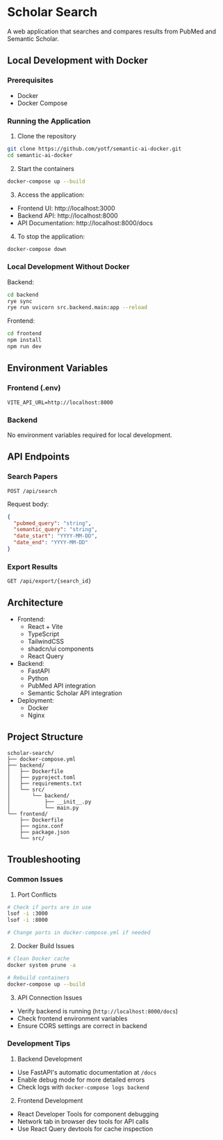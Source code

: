 # Scholar Search

A web application that searches and compares results from PubMed and Semantic Scholar.

## Local Development with Docker

### Prerequisites

- Docker
- Docker Compose

### Running the Application

1. Clone the repository

```bash
git clone https://github.com/yotf/semantic-ai-docker.git
cd semantic-ai-docker
```

2. Start the containers

```bash
docker-compose up --build
```

3. Access the application:

- Frontend UI: http://localhost:3000
- Backend API: http://localhost:8000
- API Documentation: http://localhost:8000/docs

4. To stop the application:

```bash
docker-compose down
```

### Local Development Without Docker

Backend:

```bash
cd backend
rye sync
rye run uvicorn src.backend.main:app --reload
```

Frontend:

```bash
cd frontend
npm install
npm run dev
```

## Environment Variables

### Frontend (.env)

```env
VITE_API_URL=http://localhost:8000
```

### Backend

No environment variables required for local development.

## API Endpoints

### Search Papers

```http
POST /api/search
```

Request body:

```json
{
  "pubmed_query": "string",
  "semantic_query": "string",
  "date_start": "YYYY-MM-DD",
  "date_end": "YYYY-MM-DD"
}
```

### Export Results

```http
GET /api/export/{search_id}
```

## Architecture

- Frontend:
  - React + Vite
  - TypeScript
  - TailwindCSS
  - shadcn/ui components
  - React Query
- Backend:
  - FastAPI
  - Python
  - PubMed API integration
  - Semantic Scholar API integration
- Deployment:
  - Docker
  - Nginx

## Project Structure

```
scholar-search/
├── docker-compose.yml
├── backend/
│   ├── Dockerfile
│   ├── pyproject.toml
│   ├── requirements.txt
│   └── src/
│       └── backend/
│           ├── __init__.py
│           └── main.py
└── frontend/
    ├── Dockerfile
    ├── nginx.conf
    ├── package.json
    └── src/
```

## Troubleshooting

### Common Issues

1. Port Conflicts

```bash
# Check if ports are in use
lsof -i :3000
lsof -i :8000

# Change ports in docker-compose.yml if needed
```

2. Docker Build Issues

```bash
# Clean Docker cache
docker system prune -a

# Rebuild containers
docker-compose up --build
```

3. API Connection Issues

- Verify backend is running (`http://localhost:8000/docs`)
- Check frontend environment variables
- Ensure CORS settings are correct in backend

### Development Tips

1. Backend Development

- Use FastAPI's automatic documentation at `/docs`
- Enable debug mode for more detailed errors
- Check logs with `docker-compose logs backend`

2. Frontend Development

- React Developer Tools for component debugging
- Network tab in browser dev tools for API calls
- Use React Query devtools for cache inspection
